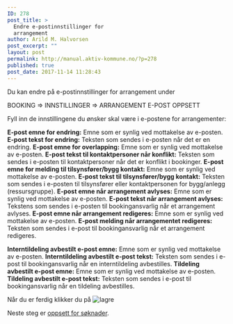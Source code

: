 ```yaml
---
ID: 278
post_title: >
  Endre e-postinnstillinger for
  arrangement
author: Arild M. Halvorsen
post_excerpt: ""
layout: post
permalink: http://manual.aktiv-kommune.no/?p=278
published: true
post_date: 2017-11-14 11:28:43
---
```

Du kan endre på e-postinnstillinger for arrangement under

BOOKING =&gt; INNSTILLINGER =&gt; ARRANGEMENT E-POST OPPSETT

Fyll inn de innstillingene du ønsker skal være i e-postene for arrangementer:

**E-post emne for endring:** Emne som er synlig ved mottakelse av e-posten.
**E-post tekst for endring:** Teksten som sendes i e-posten når det er en endring.
**E-post emne for overlapping:** Emne som er synlig ved mottakelse av e-posten.
**E-post tekst til kontaktpersoner når konflikt:** Teksten som sendes i e-posten til kontaktpersoner når det er konflikt i bookinger.
**E-post emne for melding til tilsynsfører/bygg kontakt:** Emne som er synlig ved mottakelse av e-posten.
**E-post tekst til tilsynsfører/bygg kontakt:** Teksten som sendes i e-posten til tilsynsfører eller kontaktpersonen for bygg/anlegg (ressursgruppe).
**E-post emne når arrangement avlyses:** Emne som er synlig ved mottakelse av e-posten.
**E-post tekst når arrangement avlyses:** Tekstens som sendes i e-posten til bookingansvarlig når et arrangement avlyses.
**E-post emne når arrangement redigeres:** Emne som er synlig ved mottakelse av e-posten.
**E-post melding når arrangementet redigeres:** Teksten som sendes i e-post til bookingansvarlig når et arrangement redigeres.

**Interntildeling avbestilt e-post emne:** Emne som er synlig ved mottakelse av e-posten.
**Interntildeling avbestilt e-post tekst:** Teksten som sendes i e-post til bookingansvarlig når en interntildeling avbestilles.
**Tildeling avbestilt e-post emne:** Emne som er synlig ved mottakelse av e-posten.
**Tildeling avbestilt e-post tekst:** Teksten som sendes i e-post til bookingansvarlig når en tildeling avbestilles.

Når du er ferdig klikker du på
![lagre](http://manual.aktiv-kommune.no/wp-content/uploads/2017/12/lagre.png)

Neste steg er [oppsett for søknader](https://manual.aktiv-kommune.no/?p=281).